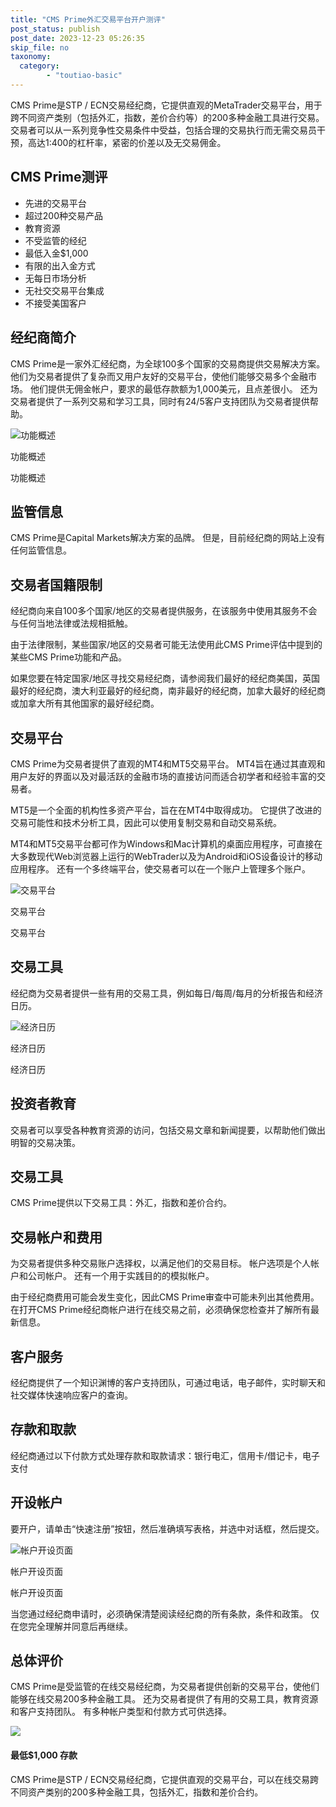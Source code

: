 ```yaml
---
title: "CMS Prime外汇交易平台开户测评"
post_status: publish
post_date: 2023-12-23 05:26:35
skip_file: no
taxonomy:
  category:
        - "toutiao-basic"
---
```


CMS Prime是STP / ECN交易经纪商，它提供直观的MetaTrader交易平台，用于跨不同资产类别（包括外汇，指数，差价合约等）的200多种金融工具进行交易。 交易者可以从一系列竞争性交易条件中受益，包括合理的交易执行而无需交易员干预，高达1:400的杠杆率，紧密的价差以及无交易佣金。

## CMS Prime测评

- 先进的交易平台
- 超过200种交易产品
- 教育资源
- 不受监管的经纪
- 最低入金$1,000
- 有限的出入金方式
- 无每日市场分析
- 无社交交易平台集成
- 不接受美国客户

## 经纪商简介

CMS Prime是一家外汇经纪商，为全球100多个国家的交易商提供交易解决方案。 他们为交易者提供了复杂而又用户友好的交易平台，使他们能够交易多个金融市场。 他们提供无佣金帐户，要求的最低存款额为1,000美元，且点差很小。 还为交易者提供了一系列交易和学习工具，同时有24/5客户支持团队为交易者提供帮助。

![功能概述](https://cdn.fendou.la/funstoutiao/2020/11/CMS-Prime-Review-Features-Overview-1024x713.jpg "功能概述")

功能概述

功能概述

## 监管信息

CMS Prime是Capital Markets解决方案的品牌。 但是，目前经纪商的网站上没有任何监管信息。

## 交易者国籍限制

经纪商向来自100多个国家/地区的交易者提供服务，在该服务中使用其服务不会与任何当地法律或法规相抵触。

由于法律限制，某些国家/地区的交易者可能无法使用此CMS Prime评估中提到的某些CMS Prime功能和产品。

如果您要在特定国家/地区寻找交易经纪商，请参阅我们最好的经纪商美国，英国最好的经纪商，澳大利亚最好的经纪商，南非最好的经纪商，加拿大最好的经纪商或加拿大所有其他国家的最好经纪商。

## 交易平台

CMS Prime为交易者提供了直观的MT4和MT5交易平台。 MT4旨在通过其直观和用户友好的界面以及对最活跃的金融市场的直接访问而适合初学者和经验丰富的交易者。

MT5是一个全面的机构性多资产平台，旨在在MT4中取得成功。 它提供了改进的交易可能性和技术分析工具，因此可以使用复制交易和自动交易系统。

MT4和MT5交易平台都可作为Windows和Mac计算机的桌面应用程序，可直接在大多数现代Web浏览器上运行的WebTrader以及为Android和iOS设备设计的移动应用程序。 还有一个多终端平台，使交易者可以在一个账户上管理多个账户。

![交易平台](https://cdn.fendou.la/funstoutiao/2020/11/CMS-Prime-Trading-Platform-1024x347.jpg "交易平台")

交易平台

交易平台

## 交易工具

经纪商为交易者提供一些有用的交易工具，例如每日/每周/每月的分析报告和经济日历。

![经济日历](https://cdn.fendou.la/funstoutiao/2020/11/CMS-Prime-Economic-Calendar-.jpg "经济日历")

经济日历

经济日历

## 投资者教育

交易者可以享受各种教育资源的访问，包括交易文章和新闻提要，以帮助他们做出明智的交易决策。

## 交易工具

CMS Prime提供以下交易工具：外汇，指数和差价合约。

## 交易帐户和费用

为交易者提供多种交易账户选择权，以满足他们的交易目标。 帐户选项是个人帐户和公司帐户。 还有一个用于实践目的的模拟帐户。

由于经纪商费用可能会发生变化，因此CMS Prime审查中可能未列出其他费用。 在打开CMS Prime经纪商帐户进行在线交易之前，必须确保您检查并了解所有最新信息。

## 客户服务

经纪商提供了一个知识渊博的客户支持团队，可通过电话，电子邮件，实时聊天和社交媒体快速响应客户的查询。

## 存款和取款

经纪商通过以下付款方式处理存款和取款请求：银行电汇，信用卡/借记卡，电子支付

## 开设帐户

要开户，请单击“快速注册”按钮，然后准确填写表格，并选中对话框，然后提交。

![帐户开设页面](https://cdn.fendou.la/funstoutiao/2020/11/CMS-Prime-Review-Account-Opening-Page-238x1024.jpg "帐户开设页面")

帐户开设页面

帐户开设页面

当您通过经纪商申请时，必须确保清楚阅读经纪商的所有条款，条件和政策。 仅在您完全理解并同意后再继续。

## 总体评价

CMS Prime是受监管的在线交易经纪商，为交易者提供创新的交易平台，使他们能够在线交易200多种金融工具。 还为交易者提供了有用的交易工具，教育资源和客户支持团队。 有多种帐户类型和付款方式可供选择。

![](https://cdn.fendou.la/funstoutiao/2020/11/CMS-Prime-Logo.png)

#### **最低$1,000** 存款

CMS Prime是STP / ECN交易经纪商，它提供直观的交易平台，可以在线交易跨不同资产类别的200多种金融工具，包括外汇，指数和差价合约。
